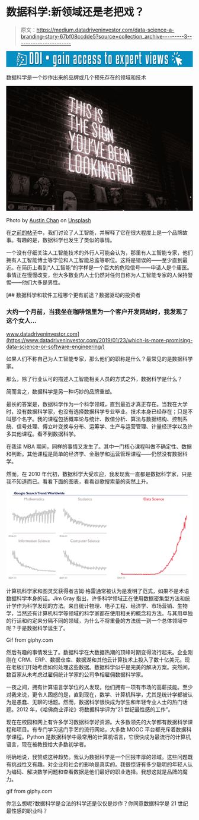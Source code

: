 # 数据科学:新领域还是老把戏？

> 原文：<https://medium.datadriveninvestor.com/data-science-a-branding-story-67bf08ccdde5?source=collection_archive---------3----------------------->

[![](img/c05c4a7f737c15ef9d442c249185343b.png)](http://www.track.datadriveninvestor.com/1B9E)

数据科学是一个炒作出来的品牌或几个预先存在的领域和技术

![](img/60046bb7438313805423be2ba484caa7.png)

Photo by [Austin Chan](https://unsplash.com/@austinchan?utm_source=medium&utm_medium=referral) on [Unsplash](https://unsplash.com?utm_source=medium&utm_medium=referral)

在[之前的帖子](https://medium.com/@julienlauret/tech-dirty-secret-ai-is-like-santa-claus-9e61e0aa9942)中，我们讨论了人工智能，并解释了它在很大程度上是一个品牌故事。有趣的是，数据科学也发生了类似的事情。

一个没有仔细关注人工智能技术的外行人可能会认为，那里有人工智能专家，他们拥有人工智能博士等学位和人工智能总监等职位。这将是错误的——至少直到最近。在简历上看到“人工智能”的字样是一个巨大的危险信号——申请人是个庸医。事情正在慢慢改变，但大多数业内人士仍然对任何自称为人工智能专家的人保持警惕——他们大多是男性。

[](https://www.datadriveninvestor.com/2019/01/23/which-is-more-promising-data-science-or-software-engineering/) [## 数据科学和软件工程哪个更有前途？数据驱动的投资者

### 大约一个月前，当我坐在咖啡馆里为一个客户开发网站时，我发现了这个女人…

www.datadriveninvestor.com](https://www.datadriveninvestor.com/2019/01/23/which-is-more-promising-data-science-or-software-engineering/) 

如果人们不称自己为人工智能专家，那么他们的职称是什么？最常见的是数据科学家。

那么，除了行业认可的描述人工智能相关人员的方式之外，数据科学是什么？

简而言之，数据科学是另一种巧妙的品牌重塑。

最长的答案是，数据科学作为一个科学领域，直到最近才真正存在。当我在大学时，没有数据科学家，也没有选择数据科学专业毕业。技术本身已经存在；只是不叫那个名字。我的课程包括概率论与统计、数值分析、算法与数据结构、控制系统、信号处理、傅立叶变换与分布、运筹学、生产与运营管理、计量经济学以及许多其他课程。看不到数据科学。

在我读 MBA 期间，同样的事情又发生了。其中一门核心课程叫做不确定性、数据和判断。其他课程是简单的经济学、金融学和运营管理课程——仍然没有数据科学。

然而，在 2010 年代初，数据科学大受欢迎，我发现我一直都是数据科学家，只是我不知道而已。看看下面的图表，看看谷歌搜索量的突然上升。

![](img/e76bcdde0b083dc3d414b2942e7aa2ac.png)

计算机科学家和图灵奖获得者吉姆·格雷通常被认为是发明了范式，如果不是术语数据科学本身的话。Jim Gray 指出，许多科学领域正在使用数据密集型方法和统计学作为科学发现的方法。来自统计物理、电子工程、经济学、市场营销、生物学，当然还有计算机科学等领域的科学家都在使用相关的概念和方法。与其用单独的行话和约定来分隔不同的领域，为什么不将重叠的方法统一到一个总体领域中呢？于是数据科学诞生了。

Gif from giphy.com

然后有趣的事情发生了。数据科学在大数据热潮的顶峰时期变得流行起来。企业刚刚在 CRM、ERP、数据仓库、数据湖和其他云计算技术上投入了数十亿美元。现在老板们开始考虑如何处理这些数据。数据科学似乎是完美的解决方案。突然间，数百家从未考虑过雇佣统计学家的公司争相雇佣数据科学家。

一夜之间，拥有计算语言学学位的人发现，他们拥有一项有市场的高薪技能。至少对我来说，更令人困惑的是，直到现在，数学、计算机科学，尤其是统计学都被认为是愚蠢、无聊的话题。然而，数据科学很快成为学生和年轻专业人士的热门话题。2012 年，《哈佛商业评论》将数据科学评为“21 世纪最性感的工作”。

现在在校园和网上有许多学习数据科学好资源。大多数领先的大学都有数据科学课程和项目。有专门学习这门手艺的流行网站，大多数 MOOC 平台都充斥着数据科学课程。Python 是数据科学中最常用的计算机语言，它很快成为最流行的计算机语言，现在被教授给大多数初学者。

明确地说，我赞成这种趋势。我认为数据科学是一个回报丰厚的领域。这些问题既有挑战性又有趣。对企业和社会的影响是真实的。我很惊讶有多少聪明的年轻人认为编码、解决数学问题和查看数据是他们最好的职业选择。我想这就是品牌的魔力。

gif from giphy.com

你怎么想呢?数据科学是合法的科学还是仅仅是炒作？你同意数据科学是 21 世纪最性感的职业吗？